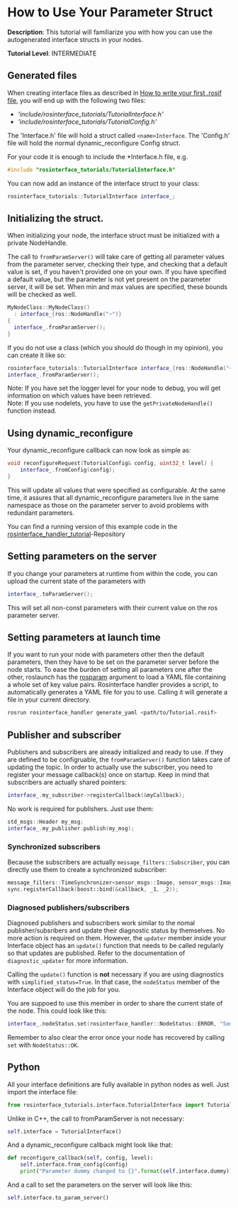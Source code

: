 # How to Use Your Parameter Struct
**Description**: This tutorial will familiarize you with how you can use the autogenerated interface structs in your nodes.

**Tutorial Level**: INTERMEDIATE

## Generated files
When creating interface files as described in [How to write your first .rosif file](HowToWriteYourFirstInterfaceFile.md), you will end up with the following two files:
- *'include/rosinterface_tutorials/TutorialInterface.h'*
- *'include/rosinterface_tutorials/TutorialConfig.h'*

The '<name>Interface.h' file will hold a struct called `<name>Interface`.
The '<name>Config.h' file will hold the normal dynamic_reconfigure Config struct.

For your code it is enough to include the \*Interface.h file, e.g.

```cpp
#include "rosinterface_tutorials/TutorialInterface.h"
```

You can now add an instance of the interface struct to your class:

```cpp
rosinterface_tutorials::TutorialInterface interface_;
```

## Initializing the struct.
When initializing your node, the interface struct must be initialized with a private NodeHandle.

The call to `fromParamServer()` will take care of getting all parameter values from the parameter server, checking their type, and checking that a default value is set, if you haven't provided one on your own. If you have specified a default value, but the parameter is not yet present on the parameter server, it will be set. When min and max values are specified, these bounds will be checked as well.

```cpp
MyNodeClass::MyNodeClass()
  : interface_{ros::NodeHandle("~")}
{
  interface_.fromParamServer();
}
```

If you do not use a class (which you should do though in my opinion), you can create it like so:
```cpp
rosinterface_tutorials::TutorialInterface interface_{ros::NodeHandle("~")}
interface_.fromParamServer();
```
Note: If you have set the logger level for your node to debug, you will get information on which values have been retrieved.  
Note: If you use nodelets, you have to use the `getPrivateNodeHandle()` function instead.

## Using dynamic_reconfigure
Your dynamic_reconfigure callback can now look as simple as:
```cpp
void reconfigureRequest(TutorialConfig& config, uint32_t level) {
    interface_.fromConfig(config);
}
```
This will update all values that were specified as configurable. At the same time, it assures that all dynamic_reconfigure parameters live in the same namespace as those on the parameter server to avoid problems with redundant parameters.

You can find a running version of this example code in the [rosinterface_handler_tutorial](https://github.com/cbandera/rosinterface_handler_tutorial)-Repository

## Setting parameters on the server
If you change your parameters at runtime from within the code, you can upload the current state of the parameters with
```cpp
interface_.toParamServer();
```
This will set all non-const parameters with their current value on the ros parameter server.

## Setting parameters at launch time
If you want to run your node with parameters other then the default parameters, then they have to be set on the parameter server before the node starts.
To ease the burden of setting all parameters one after the other, roslaunch has the [rosparam](http://wiki.ros.org/roslaunch/XML/rosparam) argument to load a YAML file containing a whole set of key value pairs.
Rosinterface handler provides a script, to automatically generates a YAML file for you to use. Calling it will generate a file in your current directory.
```sh
rosrun rosinterface_handler generate_yaml <path/to/Tutorial.rosif>
```

## Publisher and subscriber
Publishers and subscribers are already initialized and ready to use. If they are defined to be configruable, the `fromParamServer()` function takes care of updating the topic.
In order to actually use the subscriber, you need to register your message callback(s) once on startup. Keep in mind that subscribers are actually shared pointers:
```cpp
interface_.my_subscriber->registerCallback(&myCallback);
```

No work is required for publishers. Just use them:
```cpp
std_msgs::Header my_msg;
interface_.my_publisher.publish(my_msg);
```

### Synchronized subscribers
Because the subscribers are actually `message_filters::Subscriber`, you can directly use them to create a synchronized subscriber:
```cpp
message_filters::TimeSynchronizer<sensor_msgs::Image, sensor_msgs::Image> sync(*interface_.my_subscriber1, *interface_.my_subscriber2, 10);
sync.registerCallback(boost::bind(&callback, _1, _2));
```


### Diagnosed publishers/subscribers
Diagnosed publishers and subscribers work similar to the nomal publisher/subsribers and update their diagnostic status by themselves. 
No more action is required on them. However, the `updater` member inside your Interface object has an `update()` function
that needs to be called regularly so that updates are published. Refer to the documentation of `diagnostic_updater` for more information.


Calling the `update()` function is **not** necessary if you are using diagnostics with `simplified_status=True`. In that case, the
`nodeStatus` member of the Interface object will do the job for you.

You are suppoed to use this member in order to share the current state of the node. This could look like this:
```c++
interface_.nodeStatus.set(rosinterface_handler::NodeStatus::ERROR, "Something happened!");
```
Remember to also clear the error once your node has recovered by calling `set` with `NodeStatus::OK`.

## Python
All your interface definitions are fully available in python nodes as well. Just import the interface file:
```python
from rosinterface_tutorials.interface.TutorialInterface import TutorialInterface
```

Unlike in C++, the call to fromParamServer is not necessary:
```python
self.interface = TutorialInterface()
```

And a dynamic_reconfigure callback might look like that:
```python
def reconfigure_callback(self, config, level):
    self.interface.from_config(config)
    print("Parameter dummy changed to {}".format(self.interface.dummy))
```

And a call to set the parameters on the server will look like this:
```python
self.interface.to_param_server()
```
